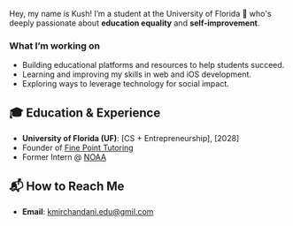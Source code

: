Hey, my name is Kush! I’m a student at the University of Florida 🐊 who's deeply passionate about **education equality** and **self-improvement**.

### What I’m working on
- Building educational platforms and resources to help students succeed.
- Learning and improving my skills in web and iOS development.
- Exploring ways to leverage technology for social impact.

## 🎓 Education & Experience
- **University of Florida (UF)**: [CS + Entrepreneurship], [2028]
- Founder of [Fine Point Tutoring](https://finepointtutoring.com/)
- Former Intern @ [NOAA](https://www.noaa.gov/)

## 📬 How to Reach Me
- **Email**: [kmirchandani.edu@gmil.com](mailto:kmirchandani.edu@gmil.com)


